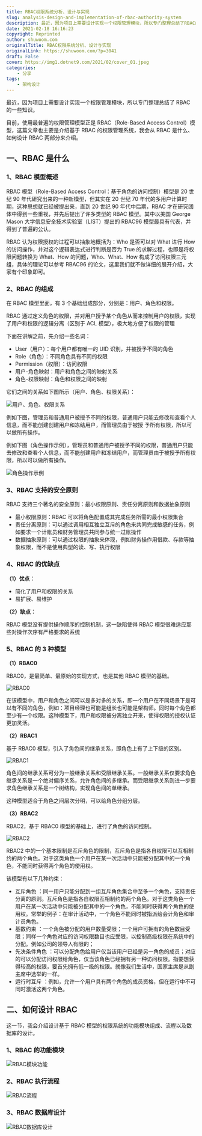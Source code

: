 ```yaml
---
title: RBAC权限系统分析、设计与实现
slug: analysis-design-and-implementation-of-rbac-authority-system
description: 最近，因为项目上需要设计实现一个权限管理模块，所以专门整理总结了RBAC的一些知识。
date: 2021-02-18 16:16:23
copyright: Reprinted
author: shuwoom.com
originalTitle: RBAC权限系统分析、设计与实现
originalLink: https://shuwoom.com/?p=3041
draft: False
cover: https://img1.dotnet9.com/2021/02/cover_01.jpeg
categories: 
    - 分享
tags: 
    - 架构设计
---
```


最近，因为项目上需要设计实现一个权限管理模块，所以专门整理总结了 RBAC 的一些知识。

目前，使用最普遍的权限管理模型正是 RBAC（Role-Based Access Control）模型，这篇文章也主要是介绍基于 RBAC 的权限管理系统，我会从 RBAC 是什么、如何设计 RBAC 两部分来介绍。

## 一、RBAC 是什么

### 1、RBAC 模型概述

RBAC 模型（Role-Based Access Control：基于角色的访问控制）模型是 20 世纪 90 年代研究出来的一种新模型，但其实在 20 世纪 70 年代的多用户计算时期，这种思想就已经被提出来，直到 20 世纪 90 年代中后期，RBAC 才在研究团体中得到一些重视，并先后提出了许多类型的 RBAC 模型。其中以美国 George Mason 大学信息安全技术实验室（LIST）提出的 RBAC96 模型最具有代表，并得到了普遍的公认。

RBAC 认为权限授权的过程可以抽象地概括为：Who 是否可以对 What 进行 How 的访问操作，并对这个逻辑表达式进行判断是否为 True 的求解过程，也即是将权限问题转换为 What、How 的问题，Who、What、How 构成了访问权限三元组，具体的理论可以参考 RBAC96 的论文，这里我们就不做详细的展开介绍，大家有个印象即可。

### 2、RBAC 的组成

在 RBAC 模型里面，有 3 个基础组成部分，分别是：用户、角色和权限。

RBAC 通过定义角色的权限，并对用户授予某个角色从而来控制用户的权限，实现了用户和权限的逻辑分离（区别于 ACL 模型），极大地方便了权限的管理

下面在讲解之前，先介绍一些名词：

- User（用户）：每个用户都有唯一的 UID 识别，并被授予不同的角色
- Role（角色）：不同角色具有不同的权限
- Permission（权限）：访问权限
- 用户-角色映射：用户和角色之间的映射关系
- 角色-权限映射：角色和权限之间的映射

它们之间的关系如下图所示（用户、角色、权限关系）：

![用户、角色、权限关系](https://img1.dotnet9.com/2021/02/0101.png)

例如下图，管理员和普通用户被授予不同的权限，普通用户只能去修改和查看个人信息，而不能创建创建用户和冻结用户，而管理员由于被授 予所有权限，所以可以做所有操作。

例如下图（角色操作示例），管理员和普通用户被授予不同的权限，普通用户只能去修改和查看个人信息，而不能创建用户和冻结用户，而管理员由于被授予所有权限，所以可以做所有操作。

![角色操作示例](https://img1.dotnet9.com/2021/02/0102.png)

### 3、RBAC 支持的安全原则

RBAC 支持三个著名的安全原则：最小权限原则、责任分离原则和数据抽象原则

- 最小权限原则：RBAC 可以将角色配置成其完成任务所需的最小权限集合
- 责任分离原则：可以通过调用相互独立互斥的角色来共同完成敏感的任务，例如要求一个计账员和财务管理员共同参与统一过账操作
- 数据抽象原则：可以通过权限的抽象来体现，例如财务操作用借款、存款等抽象权限，而不是使用典型的读、写、执行权限

### 4、RBAC 的优缺点

**（1）优点：**

- 简化了用户和权限的关系
- 易扩展、易维护

**（2）缺点：**

RBAC 模型没有提供操作顺序的控制机制，这一缺陷使得 RBAC 模型很难适应那些对操作次序有严格要求的系统

### 5、RBAC 的 3 种模型

**（1）RBAC0**

RBAC0，是最简单、最原始的实现方式，也是其他 RBAC 模型的基础。

![RBAC0](https://img1.dotnet9.com/2021/02/0103.png)

在该模型中，用户和角色之间可以是多对多的关系，即一个用户在不同场景下是可以有不同的角色，例如：项目经理也可能是组长也可能是架构师。同时每个角色都至少有一个权限。这种模型下，用户和权限被分离独立开来，使得权限的授权认证更加灵活。

**（2）RBAC1**

基于 RBAC0 模型，引入了角色间的继承关系，即角色上有了上下级的区别。

![RBAC1](https://img1.dotnet9.com/2021/02/0104.png)

角色间的继承关系可分为一般继承关系和受限继承关系。一般继承关系仅要求角色继承关系是一个绝对偏序关系，允许角色间的多继承。而受限继承关系则进一步要求角色继承关系是一个树结构，实现角色间的单继承。

这种模型适合于角色之间层次分明，可以给角色分组分层。

**（3）RBAC2**

RBAC2，基于 RBAC0 模型的基础上，进行了角色的访问控制。

![RBAC2](https://img1.dotnet9.com/2021/02/0105.png)

RBAC2 中的一个基本限制是互斥角色的限制，互斥角色是指各自权限可以互相制约的两个角色。对于这类角色一个用户在某一次活动中只能被分配其中的一个角色，不能同时获得两个角色的使用权。

该模型有以下几种约束：

- 互斥角色 ：同一用户只能分配到一组互斥角色集合中至多一个角色，支持责任分离的原则。互斥角色是指各自权限互相制约的两个角色。对于这类角色一个用户在某一次活动中只能被分配其中的一个角色，不能同时获得两个角色的使用权。常举的例子：在审计活动中，一个角色不能同时被指派给会计角色和审计员角色。
- 基数约束 ：一个角色被分配的用户数量受限；一个用户可拥有的角色数目受限；同样一个角色对应的访问权限数目也应受限，以控制高级权限在系统中的分配。例如公司的领导人有限的；
- 先决条件角色 ：可以分配角色给用户仅当该用户已经是另一角色的成员；对应的可以分配访问权限给角色，仅当该角色已经拥有另一种访问权限。指要想获得较高的权限，要首先拥有低一级的权限。就像我们生活中，国家主席是从副主席中选举的一样。
- 运行时互斥 ：例如，允许一个用户具有两个角色的成员资格，但在运行中不可同时激活这两个角色。

## 二、如何设计 RBAC

这一节，我会介绍设计基于 RBAC 模型的权限系统的功能模块组成、流程以及数据库的设计。

### 1、RBAC 的功能模块

![RBAC模块功能](https://img1.dotnet9.com/2021/02/0106.png)

### 2、RBAC 执行流程

![RBAC流程](https://img1.dotnet9.com/2021/02/0107.png)

### 3、RBAC 数据库设计

![RBAC数据库设计](https://img1.dotnet9.com/2021/02/0108.png)
